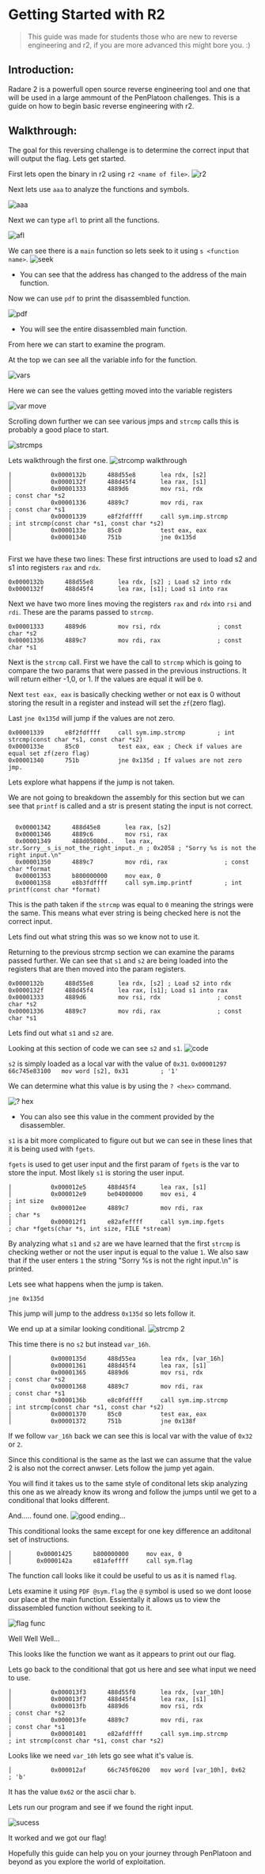# Getting Started with R2

> This guide was made for students those who are new to reverse engineering and r2, if you are more advanced this might bore you. :) 

## Introduction:

Radare 2 is a powerfull open source reverse engineering tool and one that will be used in a large ammount of the PenPlatoon challenges. This is a guide on how to begin basic reverse engineering with r2.


## Walkthrough:

The goal for this reversing challenge is to determine the correct input that will output the flag. 
Lets get started.


First lets open the binary in r2 using `r2 <name of file>`.
![r2](src/image.png)

Next lets use `aaa` to analyze the functions and symbols.

![aaa](src/image-1.png)

Next we can type `afl` to print all the functions.

![afl](src/image-2.png)

We can see there is a `main` function so lets seek to it using `s <function name>`.
![seek](src/image-3.png)

* You can see that the address has changed to the address of the main function.

Now we can use `pdf` to print the disassembled function.

![pdf](src/image-4.png)

* You will see the entire disassembled main function.

From here we can start to examine the program.

At the top we can see all the variable info for the function.

![vars](src/image-5.png)

Here we can see the values getting moved into the variable registers

![var move](src/image-6.png)

Scrolling down further we can see various jmps and `strcmp` calls this is probably a good place to start.

![strcmps](src/image-7.png)

Lets walkthrough the first one.
![strcomp walkthrough](src/image-8.png)

```
|           0x0000132b      488d55e8       lea rdx, [s2]
│           0x0000132f      488d45f4       lea rax, [s1]
│           0x00001333      4889d6         mov rsi, rdx                ; const char *s2
│           0x00001336      4889c7         mov rdi, rax                ; const char *s1
│           0x00001339      e8f2fdffff     call sym.imp.strcmp         ; int strcmp(const char *s1, const char *s2)
│           0x0000133e      85c0           test eax, eax
│           0x00001340      751b           jne 0x135d


```

First we have these two lines: 
These first intructions are used to load s2 and s1 into registers `rax` and `rdx`.
```
0x0000132b      488d55e8       lea rdx, [s2] ; Load s2 into rdx
0x0000132f      488d45f4       lea rax, [s1]; Load s1 into rax
```

Next we have two more lines moving the registers `rax` and `rdx` into `rsi` and `rdi`.
These are the params passed to `strcmp`. 

```
0x00001333      4889d6         mov rsi, rdx                ; const char *s2
0x00001336      4889c7         mov rdi, rax                ; const char *s1
```

Next is the `strcmp` call.
First we have the call to `strcmp` which is going to compare the two params that were passed in the previous instructions. It will return either -1,0, or 1. If the values are equal it will be `0`.

Next `test eax, eax` is basically checking wether or not eax is 0 without storing the result in a register and instead will set the `zf`(zero flag). 

Last `jne 0x135d` will jump if the values are not zero.


```
0x00001339      e8f2fdffff     call sym.imp.strcmp         ; int strcmp(const char *s1, const char *s2)
0x0000133e      85c0           test eax, eax ; Check if values are equal set zf(zero flag)
0x00001340      751b           jne 0x135d ; If values are not zero jmp.

```

Lets explore what happens if the jump is not taken.

We are not going to breakdown the assembly for this section but we can see that `printf` is called and a str is present stating the input is not correct. 


```

  0x00001342      488d45e8       lea rax, [s2]
  0x00001346      4889c6         mov rsi, rax
  0x00001349      488d05080d..   lea rax, str.Sorry__s_is_not_the_right_input._n ; 0x2058 ; "Sorry %s is not the right input.\n"
  0x00001350      4889c7         mov rdi, rax                ; const char *format
  0x00001353      b800000000     mov eax, 0
  0x00001358      e8b3fdffff     call sym.imp.printf         ; int printf(const char *format)

```
This is the path taken if the `strcmp` was equal to `0` meaning the strings were the same. 
This means what ever string is being checked here is not the correct input.

Lets find out what string this was so we know not to use it.

Returning to the previous strcmp section we can examine the params passed further.
We can see that `s1` and `s2` are being loaded into the registers that are then moved into the param registers.

```
0x0000132b      488d55e8       lea rdx, [s2] ; Load s2 into rdx
0x0000132f      488d45f4       lea rax, [s1]; Load s1 into rax
0x00001333      4889d6         mov rsi, rdx                ; const char *s2
0x00001336      4889c7         mov rdi, rax                ; const char *s1
```

Lets find out what `s1` and `s2` are.

Looking at this section of code we can see `s2` and `s1`.
![code](src/image-9.png)

`s2` is simply loaded as a local var with the value of `0x31`. 
`0x00001297      66c745e83100   mov word [s2], 0x31         ; '1'`

We can determine what this value is by using the `? <hex>` command.

![? hex](src/image-10.png)
* You can also see this value in the comment provided by the disassembler.

`s1` is a bit more complicated to figure out but we can see in these lines that it is being used with `fgets`.

`fgets` is used to get user input and the first param of `fgets` is the var to store the input. Most likely `s1` is storing the user input.

```
|           0x000012e5      488d45f4       lea rax, [s1]
│           0x000012e9      be04000000     mov esi, 4                  ; int size
│           0x000012ee      4889c7         mov rdi, rax                ; char *s
│           0x000012f1      e82afeffff     call sym.imp.fgets          ; char *fgets(char *s, int size, FILE *stream)

```

By analyzing what `s1` and `s2` are we have learned that the first `strcmp` is checking wether or not the user input is equal to the value `1`. We also saw that if the user enters `1` the string "Sorry %s is not the right input.\n" is printed.

Lets see what happens when the jump is taken.

`jne 0x135d`

This jump will jump to the address `0x135d` so lets follow it.

We end up at a similar looking conditional.
![strcmp 2](src/image-11.png)

This time there is no `s2` but instead `var_16h`.

```
│           0x0000135d      488d55ea       lea rdx, [var_16h]
│           0x00001361      488d45f4       lea rax, [s1]
│           0x00001365      4889d6         mov rsi, rdx                ; const char *s2
│           0x00001368      4889c7         mov rdi, rax                ; const char *s1
│           0x0000136b      e8c0fdffff     call sym.imp.strcmp         ; int strcmp(const char *s1, const char *s2)
│           0x00001370      85c0           test eax, eax
│           0x00001372      751b           jne 0x138f

```

If we follow `var_16h` back we can see this is local var with the value of `0x32` or `2`.

Since this conditional is the same as the last we can assume that the value 2 is also not the correct anwser. Lets follow the jump yet again.

You will find it takes us to the same style of conditonal lets skip analyzing this one as we already know its wrong and follow the jumps until we get to a conditional that looks different.

And..... found one.
![good ending...](src/image-12.png)

This conditional looks the same except for one key difference an additonal set of instructions.
```
│       0x00001425      b800000000     mov eax, 0
│       0x0000142a      e81afeffff     call sym.flag

```
The function call looks like it could be useful to us as it is named `flag`.

Lets examine it using `PDF @sym.flag` the `@` symbol is used so we dont loose our place at the main function. Essientally it allows us to view the dissasembled function without seeking to it.

![flag func](src/image-13.png)

Well Well Well...

This looks like the function we want as it appears to print out our flag.

Lets go back to the conditional that got us here and see what input we need to use.

```
│           0x000013f3      488d55f0       lea rdx, [var_10h]
│           0x000013f7      488d45f4       lea rax, [s1]
│           0x000013fb      4889d6         mov rsi, rdx                ; const char *s2
│           0x000013fe      4889c7         mov rdi, rax                ; const char *s1
│           0x00001401      e82afdffff     call sym.imp.strcmp         ; int strcmp(const char *s1, const char *s2)

```

Looks like we need `var_10h` lets go see what it's value is.


```
│           0x000012af      66c745f06200   mov word [var_10h], 0x62    ; 'b'

```

It has the value `0x62` or the ascii char `b`. 

Lets run our program and see if we found the right input.

![sucess](src/image-14.png)

It worked and we got our flag!

Hopefully this guide can help you on your journey through PenPlatoon and beyond as you explore the world of exploitation.
